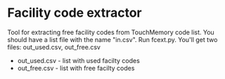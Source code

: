 # Facility code extractor
Tool for extracting free facility codes from TouchMemory code list.
You should have a list file with the name "in.csv".
Run fcext.py. You'll get two files: out_used.csv, out_free.csv
 * out_used.csv - list with used facilty codes
 * out_free.csv - list with free facilty codes